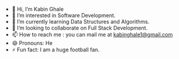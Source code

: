 - 👋 Hi, I’m Kabin Ghale
- 👀 I’m interested in Software Development.
- 🌱 I’m currently learning Data Structures and Algorithms.
- 💞️ I’m looking to collaborate on Full Stack Development.
- 📫 How to reach me : you can mail me at kabinghale1@gmail.com
- 😄 Pronouns: He
- ⚡ Fun fact: I am a huge football fan.

<!---
k-ghale/k-ghale is a ✨ special ✨ repository because its `README.md` (this file) appears on your GitHub profile.
You can click the Preview link to take a look at your changes.
--->
